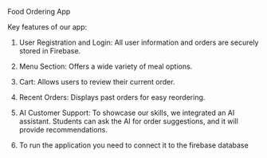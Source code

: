 Food Ordering App

Key features of our app:

1. User Registration and Login: All user information and orders are securely stored in Firebase.
2. Menu Section: Offers a wide variety of meal options.
3. Cart: Allows users to review their current order.
4. Recent Orders: Displays past orders for easy reordering.
5. AI Customer Support: To showcase our skills, we integrated an AI assistant. Students can ask the AI for order suggestions, and it will provide recommendations.

6. To run the application you need to connect it to the firebase database

